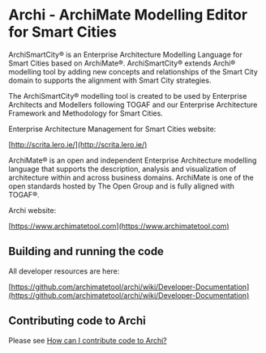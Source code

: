 

# Archi - ArchiMate Modelling Editor for Smart Cities

ArchiSmartCity® is an Enterprise Architecture Modelling Language for Smart Cities based on ArchiMate®. ArchiSmartCity® extends Archi® modelling tool by adding new concepts and relationships of the Smart City domain to supports the alignment with Smart City strategies.

The ArchiSmartCity® modelling tool is created to be used by Enterprise Architects and Modellers following TOGAF and our Enterprise Architecture Framework and Methodology for Smart Cities.

Enterprise Architecture Management for Smart Cities website:

[http://scrita.lero.ie/](http://scrita.lero.ie/) 

ArchiMate® is an open and independent Enterprise Architecture modelling language that supports the description, analysis and visualization of architecture within and across business domains. ArchiMate is one of the open standards hosted by The Open Group and is fully aligned with TOGAF®.

Archi website:

[https://www.archimatetool.com](https://www.archimatetool.com)


## Building and running the code

All developer resources are here:

[https://github.com/archimatetool/archi/wiki/Developer-Documentation](https://github.com/archimatetool/archi/wiki/Developer-Documentation)


## Contributing code to Archi

Please see [How can I contribute code to Archi?](https://github.com/Phillipus/archi/wiki/How-can-I-contribute-code-to-Archi%3F)
